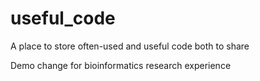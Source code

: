 # useful_code
A place to store often-used and useful code both to share 

Demo change for bioinformatics research experience
